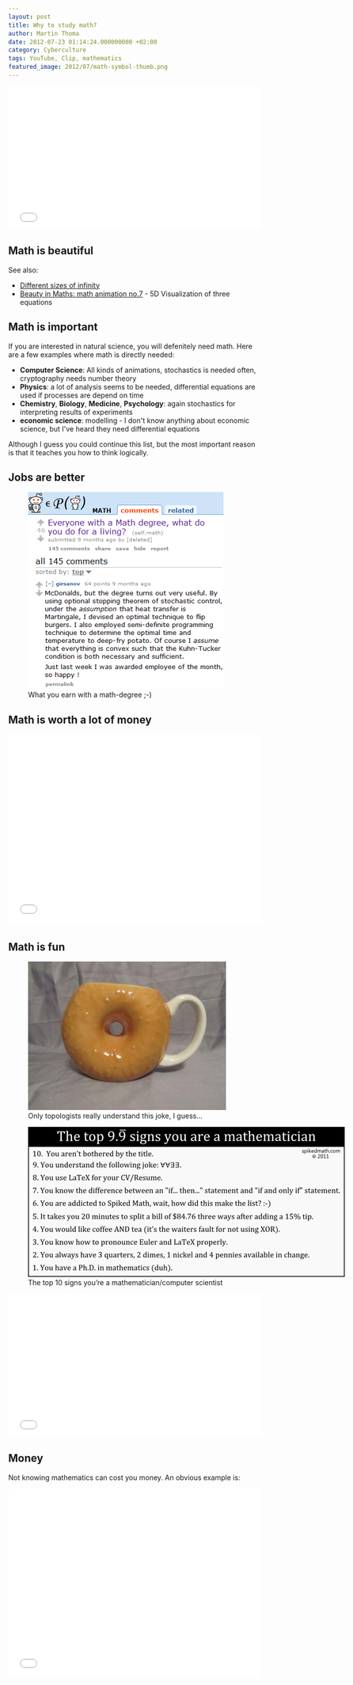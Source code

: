 ```yaml
---
layout: post
title: Why to study math?
author: Martin Thoma
date: 2012-07-23 01:14:24.000000000 +02:00
category: Cyberculture
tags: YouTube, Clip, mathematics
featured_image: 2012/07/math-symbol-thumb.png
---
```

<iframe width="512" height="288" src="//www.youtube.com/embed/aYIv4jggQJc" frameborder="0" allowfullscreen></iframe>


## Math is beautiful

See also:
<ul>
  <li><a href="//www.youtube.com/watch?v=I1UzGC15sBI&feature=youtu.be&t=3m18s">Different sizes of infinity</a></li>
  <li><a href="http://youtu.be/ud-GOdM255c">Beauty in Maths: math animation no.7</a> - 5D Visualization of three equations</li>
</ul>

<h2>Math is important</h2>
If you are interested in natural science, you will defenitely need math. Here are a few examples where math is directly needed:

<ul>
  <li><strong>Computer Science</strong>: All kinds of animations, stochastics is needed often, cryptography needs number theory</li>
  <li><strong>Physics</strong>: a lot of analysis seems to be needed, differential equations are used if processes are depend on time</li>
  <li><strong>Chemistry</strong>, <strong>Biology</strong>, <strong>Medicine</strong>, <strong>Psychology</strong>: again stochastics for interpreting results of experiments</li>
  <li><strong>economic science</strong>: modelling - I don't know anything about economic science, but I've heard they need differential equations</li>
</ul>

Although I guess you could continue this list, but the most important reason is that it teaches you how to think logically.


## Jobs are better
<figure class="aligncenter">
            <a href="../images/2012/07/reddit-math-degree.png"><img src="../images/2012/07/reddit-math-degree.png" alt="What you earn with a math-degree ;-)" style="max-width:395px;max-height:398px" class="size-full wp-image-34701"/></a>
            <figcaption class="text-center">What you earn with a math-degree ;-)</figcaption>
        </figure>


## Math is worth a lot of money
<iframe width="512" height="384" src="//www.youtube.com/embed/BbX44YSsQ2I" frameborder="0" allowfullscreen></iframe>

## Math is fun
<figure class="aligncenter">
            <a href="../images/2012/07/topologist-cup.jpg"><img src="../images/2012/07/topologist-cup.jpg" alt="Only topologists really understand this joke, I guess..." style="max-width:400px;max-height:300px" class="size-full wp-image-34721"/></a>
            <figcaption class="text-center">Only topologists really understand this joke, I guess...</figcaption>
        </figure>

<figure class="aligncenter">
            <a href="../images/2012/07/456-top-10-signs-you-are-a-mathematician.png"><img src="../images/2012/07/456-top-10-signs-you-are-a-mathematician.png" alt="The top 10 signs you&rsquo;re a mathematician/computer scientist" style="max-width:640px;max-height:303px" class="size-full wp-image-34741"/></a>
            <figcaption class="text-center">The top 10 signs you&rsquo;re a mathematician/computer scientist</figcaption>
        </figure>

<iframe width="512" height="288" src="//www.youtube.com/embed/mpITo-RN-bY" frameborder="0" allowfullscreen></iframe>

## Money

Not knowing mathematics can cost you money. An obvious example is:

<iframe width="512" height="384" src="//www.youtube-nocookie.com/embed/BbX44YSsQ2I" frameborder="0" allowfullscreen></iframe>